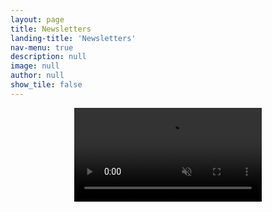```yaml
---
layout: page
title: Newsletters
landing-title: 'Newsletters'
nav-menu: true
description: null
image: null
author: null
show_tile: false
---
```



<p align="center">
<!--     <video width="40%" height="30%" src="assets/videos/Newletter2021.mp4"><br/> -->
    <video src="assets/videos/Newletter2021.mp4" controls="controls" muted="muted" class="d-block rounded-bottom-2 width-fit" style="max-height:640px;">
    Newsletter by Jaishree Gaur | Monday, Nov 14 2022 13:08
</p>
